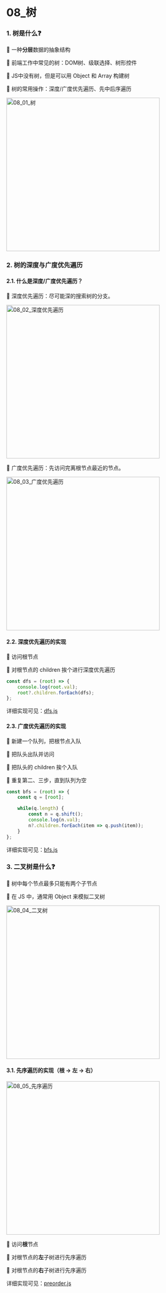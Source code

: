 # 08_树

### 1. 树是什么❓

🔸 一种**分层**数据的抽象结构

🔸 前端工作中常见的树：DOM树、级联选择、树形控件

🔸 JS中没有树，但是可以用 Object 和 Array 构建树

🔸 树的常用操作：深度/广度优先遍历、先中后序遍历

<img src="https://iamzjt-1256754140.cos.ap-nanjing.myqcloud.com/images/202304180541599.png" width="400" alt="08_01_树"/>

### 2. 树的深度与广度优先遍历

#### 2.1. 什么是深度/广度优先遍历？

🔸 深度优先遍历：尽可能深的搜索树的分支。

<img src="https://iamzjt-1256754140.cos.ap-nanjing.myqcloud.com/images/202304180548497.png" width="400" alt="08_02_深度优先遍历"/>

🔸 广度优先遍历：先访问完离根节点最近的节点。

<img src="https://iamzjt-1256754140.cos.ap-nanjing.myqcloud.com/images/202304180553728.png" width="400" alt="08_03_广度优先遍历"/>

#### 2.2. 深度优先遍历的实现

🔸 访问根节点

🔸 对根节点的 children 挨个进行深度优先遍历

```js
const dfs = (root) => {
	console.log(root.val);
	root?.children.forEach(dfs);
};
```

详细实现可见：[dfs.js](https://github.com/iamzjt-front-end/algorithm-study/blob/main/dataStructure/tree/dfs.js)

#### 2.3. 广度优先遍历的实现

🔸 新建一个队列，把根节点入队

🔸 把队头出队并访问

🔸 把队头的 children 挨个入队

🔸 重复第二、三步，直到队列为空

```js
const bfs = (root) => {
	const q = [root];

	while(q.length) {
		const n = q.shift();
		console.log(n.val);
		n?.children.forEach(item => q.push(item));
	}
};
```

详细实现可见：[bfs.js](https://github.com/iamzjt-front-end/algorithm-study/blob/main/dataStructure/tree/bfs.js)

### 3. 二叉树是什么❓

🔸 树中每个节点最多只能有两个子节点

🔸 在 JS 中，通常用 Object 来模拟二叉树

<img src="https://iamzjt-1256754140.cos.ap-nanjing.myqcloud.com/images/202304180659823.png" width="400" alt="08_04_二叉树"/>

#### 3.1. 先序遍历的实现（根 → 左 → 右）

<img src="https://iamzjt-1256754140.cos.ap-nanjing.myqcloud.com/images/202304180702549.png" width="400" alt="08_05_先序遍历"/>

🔸 访问**根**节点

🔸 对根节点的**左**子树进行先序遍历

🔸 对根节点的**右**子树进行先序遍历

详细实现可见：[preorder.js](https://github.com/iamzjt-front-end/algorithm-study/blob/main/dataStructure/tree/preorder.js)

